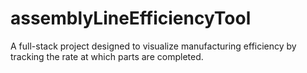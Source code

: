 # assemblyLineEfficiencyTool
A full-stack project designed to visualize manufacturing efficiency by tracking the rate at which parts are completed.
